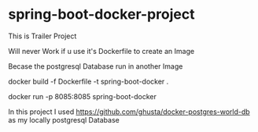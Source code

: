 # spring-boot-docker-project
This is Trailer Project 

Will never Work if u use it's Dockerfile to create an Image 

Becase the postgresql Database run in another Image

docker build -f Dockerfile -t spring-boot-docker .

docker run -p 8085:8085  spring-boot-docker

In this project I used https://github.com/ghusta/docker-postgres-world-db as my locally postgresql Database 
